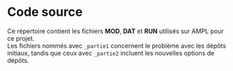 # Code source  
Ce répertoire contient les fichiers **MOD**, **DAT** et **RUN** utilisés sur AMPL pour ce projet.   
Les fichiers nommés avec ```_partie1``` concernent le problème avec les dépôts initiaux, tandis que ceux avec ```_partie2``` incluent les nouvelles options de dépôts.
